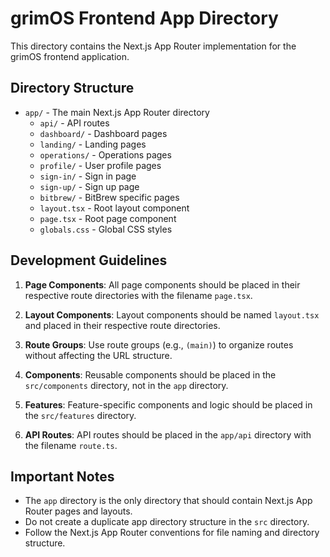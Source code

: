 # grimOS Frontend App Directory

This directory contains the Next.js App Router implementation for the grimOS frontend application.

## Directory Structure

- `app/` - The main Next.js App Router directory
  - `api/` - API routes
  - `dashboard/` - Dashboard pages
  - `landing/` - Landing pages
  - `operations/` - Operations pages
  - `profile/` - User profile pages
  - `sign-in/` - Sign in page
  - `sign-up/` - Sign up page
  - `bitbrew/` - BitBrew specific pages
  - `layout.tsx` - Root layout component
  - `page.tsx` - Root page component
  - `globals.css` - Global CSS styles

## Development Guidelines

1. **Page Components**: All page components should be placed in their respective route directories with the filename `page.tsx`.

2. **Layout Components**: Layout components should be named `layout.tsx` and placed in their respective route directories.

3. **Route Groups**: Use route groups (e.g., `(main)`) to organize routes without affecting the URL structure.

4. **Components**: Reusable components should be placed in the `src/components` directory, not in the `app` directory.

5. **Features**: Feature-specific components and logic should be placed in the `src/features` directory.

6. **API Routes**: API routes should be placed in the `app/api` directory with the filename `route.ts`.

## Important Notes

- The `app` directory is the only directory that should contain Next.js App Router pages and layouts.
- Do not create a duplicate app directory structure in the `src` directory.
- Follow the Next.js App Router conventions for file naming and directory structure.